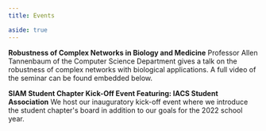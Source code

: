 ```yaml
---
title: Events 

aside: true
---
```



**Robustness of Complex Networks in Biology and Medicine**
Professor Allen Tannenbaum of the Computer Science Department gives a talk on  the robustness of complex networks with biological applications. A full video of the seminar can be found embedded below.

**SIAM Student Chapter Kick-Off Event  Featuring: IACS Student Association**
We host our inauguratory kick-off event where we introduce the student chapter's board in addition to our goals for the 2022 school year. 